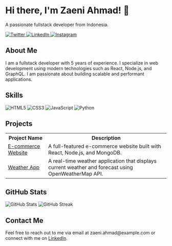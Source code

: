 <div class="container">
  <h1>Hi there, I'm Zaeni Ahmad! 👋</h1>
  <p>A passionate fullstack developer from Indonesia.</p>
  
  <div class="social-icons">
    <a href="https://twitter.com/zaeniahmad_">
      <img src="https://img.shields.io/badge/Twitter-1DA1F2?style=for-the-badge&logo=x&logoColor=white" alt="Twitter">
    </a>
    <a href="https://linkedin.com/in/zaeniahmad">
      <img src="https://img.shields.io/badge/LinkedIn-0077B5?style=for-the-badge&logo=linkedin&logoColor=white" alt="LinkedIn">
    </a>
    <a href="https://instagram.com/zaeniahmad__">
      <img src="https://img.shields.io/badge/instagram-red?style=for-the-badge&logo=instagram&logoColor=white" alt="Instagram">
    </a>
  </div>
  
  <h2>About Me</h2>
  <p>I am a fullstack developer with 5 years of experience. I specialize in web development using modern technologies such as React, Node.js, and GraphQL. I am passionate about building scalable and performant applications.</p>
  
  <h2>Skills</h2>
  <div class="skills">
    <img src="https://img.shields.io/badge/HTML5-E34F26?style=for-the-badge&logo=html5&logoColor=white" alt="HTML5">
    <img src="https://img.shields.io/badge/CSS3-1572B6?style=for-the-badge&logo=css3&logoColor=white" alt="CSS3">
    <img src="https://img.shields.io/badge/JavaScript-F7DF1E?style=for-the-badge&logo=javascript&logoColor=black" alt="JavaScript">
    <img src="https://img.shields.io/badge/Python-3776AB?style=for-the-badge&logo=python&logoColor=white" alt="Python">
  </div>
  
  <h2>Projects</h2>
  <div class="projects">
    <table>
      <tr>
        <th>Project Name</th>
        <th>Description</th>
      </tr>
      <tr>
        <td><a href="https://github.com/yourusername/project1">E-commerce Website</a></td>
        <td>A full-featured e-commerce website built with React, Node.js, and MongoDB.</td>
      </tr>
      <tr>
        <td><a href="https://github.com/yourusername/project2">Weather App</a></td>
        <td>A real-time weather application that displays current weather and forecast using OpenWeatherMap API.</td>
      </tr>
    </table>
  </div>
  
  <h2>GitHub Stats</h2>
  <div class="stats">
    <img src="https://github-readme-stats.vercel.app/api?username=maszaen&show_icons=true&theme=dark" alt="GitHub Stats">
    <img src="https://github-readme-streak-stats.herokuapp.com/?user=maszaen&theme=dark" alt="GitHub Streak">
  </div>
  
  <h2>Contact Me</h2>
  <div class="contact">
    <p>Feel free to reach out to me via email at zaeni.ahmad@example.com or connect with me on <a href="https://linkedin.com/in/yourusername">LinkedIn</a>.</p>
  </div>
</div>
